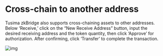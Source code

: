 # Cross-chain to another address

Tusima zkBridge also supports cross-chaining assets to other addresses. Below ‘Receive,’ click on the “New Receive Address” button, input the desired receiving address and the token quantity, then click ‘Approve’ for authorization. After confirming, click ‘Transfer’ to complete the transaction.

![img](https://miro.medium.com/v2/resize:fit:700/0*VyN2UHjEJCC-8r9W)
